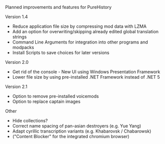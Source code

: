 Planned improvements and features for PureHistory

Version 1.4
- Reduce application file size by compressing mod data with LZMA
- Add an option for overwriting/skipping already edited global translation strings
- Command Line Arguments for integration into other programs and modpacks
- Install Scripts to save choices for later versions

Version 2.0
- Get rid of the console - New UI using Windows Presentation Framework
- Lower file size by using pre-installed .NET Framework instead of .NET 5

Version 2.1
- Option to remove pre-installed voicemods
- Option to replace captain images

Other
- Hide collections?
- Correct name spacing of pan-asian destroyers (e.g. Yue Yang)
- Adapt cyrillic transcription variants (e.g. Khabarovsk / Chabarowsk)
- ("Content Blocker" for the integrated chromium browser)
